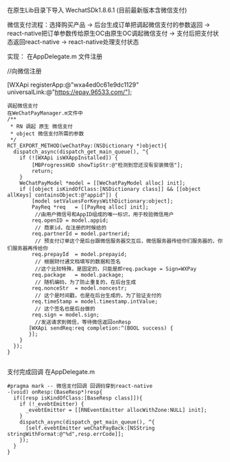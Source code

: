 在原生Lib目录下导入 WechatSDk1.8.6.1 (目前最新版本含微信支付)

微信支付流程：选择购买产品 -> 后台生成订单把调起微信支付的参数返回 -> react-native把订单参数传给原生OC由原生OC调起微信支付 -> 支付后把支付状态返回react-native -> react-native处理支付状态 

实现： 
在AppDelegate.m 文件注册

 //向微信注册

[WXApi registerApp:@"wxa4ed0c61e9dc1129" universalLink:@"https://epay.96533.com/"];

```
调起微信支付
在WeChatPayManager.m文件中
/**
 * RN 调起 原生 微信支付
 * object 微信支付所需的参数
 */
RCT_EXPORT_METHOD(weChatPay:(NSDictionary *)object){
  dispatch_async(dispatch_get_main_queue(), ^{
    if (![WXApi isWXAppInstalled]) {
        [MBProgressHUD showTipStr:@"检测到您还没有安装微信"];
        return;
    }
    WeChatPayModel *model = [[WeChatPayModel alloc] init];
    if ([object isKindOfClass:[NSDictionary class]] && [[object allKeys] containsObject:@"appid"]) {
        [model setValuesForKeysWithDictionary:object];
        PayReq *req   = [[PayReq alloc] init];
         //由用户微信号和AppID组成的唯一标识，用于校验微信用户
        req.openID = model.appid;
         // 商家id，在注册的时候给的
        req.partnerId = model.partnerid;
         // 预支付订单这个是后台跟微信服务器交互后，微信服务器传给你们服务器的，你们服务器再传给你
        req.prepayId  = model.prepayid;
         // 根据财付通文档填写的数据和签名
         //这个比较特殊，是固定的，只能是即req.package = Sign=WXPay
        req.package   = model.package;
         // 随机编码，为了防止重复的，在后台生成
        req.nonceStr  = model.noncestr;
         // 这个是时间戳，也是在后台生成的，为了验证支付的
        req.timeStamp = model.timestamp.intValue;
         // 这个签名也是后台做的
        req.sign = model.sign;
         //发送请求到微信，等待微信返回onResp
       [WXApi sendReq:req completion:^(BOOL success) {
       }];
    }
  });
}


```
支付完成回调 在AppDelegate.m
```
#pragma mark -- 微信支付回调 回调码穿到react-native
-(void) onResp:(BaseResp*)resp{
  if([resp isKindOfClass:[BaseResp class]]){
    if (!_evebtEmitter) {
      _evebtEmitter = [[RNEventEmitter allocWithZone:NULL] init];
    }
    dispatch_async(dispatch_get_main_queue(), ^{
      [self.evebtEmitter weChatPayBack:[NSString stringWithFormat:@"%d",resp.errCode]];
    });
  }
}
```
